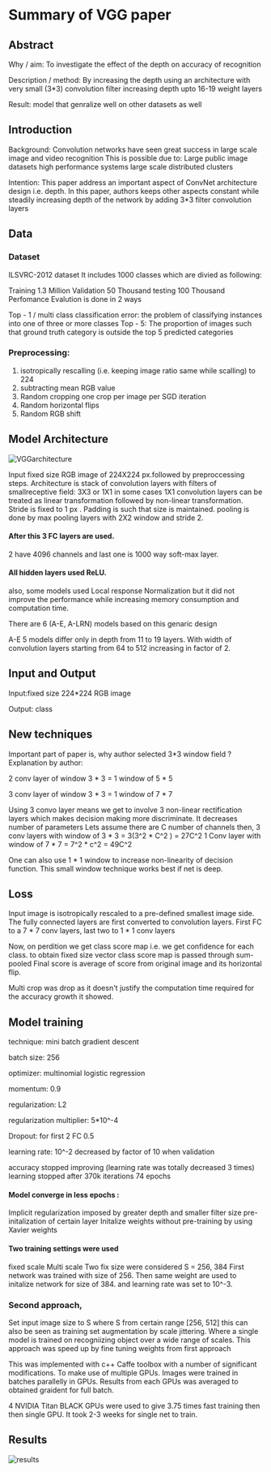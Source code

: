 # Summary of VGG paper


## Abstract
Why / aim: To investigate the effect of the depth on accuracy of recognition

Description / method: By increasing the depth using an architecture with very small (3*3) convolution filter increasing depth upto 16-19 weight layers

Result: model that genralize well on other datasets as well

## Introduction
Background: Convolution networks have seen great success in large scale image and video recognition This is possible due to:
Large public image datasets
high performance systems
large scale distributed clusters

Intention: This paper address an important aspect of ConvNet architecture design i.e. depth. In this paper, authors keeps other aspects constant while steadily increasing depth of the network by adding 3*3 filter convolution layers
## Data
### Dataset
ILSVRC-2012 dataset
It includes 1000 classes which are divied as following:

Training 1.3 Million
Validation 50 Thousand
testing 100 Thousand
Perfomance Evalution is done in 2 ways

Top - 1 / multi class classification error: the problem of classifying instances into one of three or more classes
Top - 5: The proportion of images such that ground truth category is outside the top 5 predicted categories
### Preprocessing:

1) isotropically rescalling (i.e. keeping image ratio same while scalling) to 224
2) subtracting mean RGB value
2) Random cropping one crop per image per SGD iteration
3) Random horizontal flips
4) Random RGB shift





## Model Architecture

![VGGarchitecture](link)

Input fixed size RGB image of 224X224 px.followed by preproccessing steps.
Architecture is stack of convolution layers with filters of smallreceptive field: 3X3 or 1X1 in some cases
1X1 convolution layers can be treated as linear transformation followed by non-linear transformation.
Stride is fixed to 1 px . Padding is such that size is maintained.
pooling is done by max pooling layers with 2X2 window and stride 2.

#### After this 3 FC layers are used.
2 have 4096 channels and last one is 1000 way soft-max layer.

#### All hidden layers used ReLU.
also, some models used Local response Normalization but it did not improve the performance while increasing memory consumption and computation time.

There are 6 (A-E, A-LRN) models based on this genaric design

A-E 5 models differ only in depth from 11 to 19 layers.
With width of convolution layers starting from 64 to 512 increasing in factor of 2.

## Input and Output
Input:fixed size 224*224 RGB image

Output: class
## New techniques
Important part of paper is, why author selected 3*3 window field ?
Explanation by author:

2 conv layer of window 3 * 3 = 1 window of 5 * 5

3 conv layer of window 3 * 3 = 1 window of 7 * 7

Using 3 convo layer means we get to involve 3 non-linear rectification layers which makes decision making more discriminate.
It decreases number of parameters
Lets assume there are C number of channels then,
3 conv layers with window of 3 * 3 = 3(3^2 * C^2 ) = 27C^2
1 Conv layer with window of 7 * 7 = 7^2 * c^2 = 49C^2

One can also use 1 * 1 window to increase non-linearity of decision function.
This small window technique works best if net is deep.

## Loss
Input image is isotropically rescaled to a pre-defined smallest image side.
The fully connected layers are first converted to convolution layers. First FC to a 7 * 7 conv layers, last two to 1 * 1 conv layers

Now, on perdition we get class score map i.e. we get confidence for each class.
to obtain fixed size vector class score map is passed through sum-pooled
Final score is average of score from original image and its horizontal flip.

Multi crop was drop as it doesn't justify the computation time required for the accuracy growth it showed.

## Model training

technique: mini batch gradient descent

batch size: 256

optimizer: multinomial logistic regression

momentum: 0.9

regularization: L2

regularization multiplier: 5*10^-4

Dropout: for first 2 FC 0.5

learning rate: 10^-2 decreased by factor of 10 when validation 

accuracy stopped improving
(learning rate was totally decreased 3 times)
learning stopped after 370k iterations 74 epochs

#### Model converge in less epochs :

Implicit regularization imposed by greater depth and smaller filter size
pre-initalization of certain layer
Initalize weights without pre-training by using Xavier weights

#### Two training settings were used

fixed scale
Multi scale
Two fix size were considered S = 256, 384
First network was trained with size of 256.
Then same weight are used to initalize network for size of 384. and learning rate was set to 10^-3.

### Second approach,
Set input image size to S where S from certain range [256, 512]
this can also be seen as training set augmentation by scale jittering. Where a single model is trained on recogniizing object over a wide range of scales.
This approach was speed up by fine tuning weights from first approach

This was implemented with c++ Caffe toolbox with a number of significant modifications.
To make use of multiple GPUs.
Images were trained in batches parallelly in GPUs.
Results from each GPUs was averaged to obtained graident for full batch.

4 NVIDIA Titan BLACK GPUs were used to give 3.75 times fast training then then single GPU.
It took 2-3 weeks for single net to train.

## Results

![results](link)
